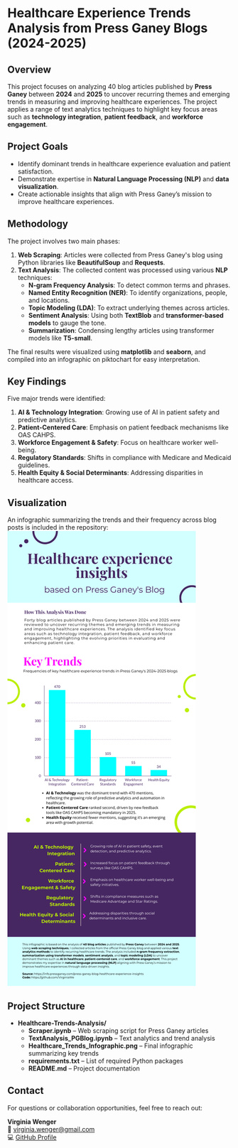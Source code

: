 # Healthcare Experience Trends Analysis from Press Ganey Blogs (2024-2025)

## Overview
This project focuses on analyzing 40 blog articles published by **Press Ganey** between **2024** and **2025** to uncover recurring themes and emerging trends in measuring and improving healthcare experiences. The project applies a range of text analytics techniques to highlight key focus areas such as **technology integration**, **patient feedback**, and **workforce engagement**.

## Project Goals
- Identify dominant trends in healthcare experience evaluation and patient satisfaction.
- Demonstrate expertise in **Natural Language Processing (NLP)** and **data visualization**.
- Create actionable insights that align with Press Ganey’s mission to improve healthcare experiences.

## Methodology
The project involves two main phases:

1. **Web Scraping**: Articles were collected from Press Ganey's blog using Python libraries like **BeautifulSoup** and **Requests**.
2. **Text Analysis**: The collected content was processed using various **NLP** techniques:
   - **N-gram Frequency Analysis**: To detect common terms and phrases.
   - **Named Entity Recognition (NER)**: To identify organizations, people, and locations.
   - **Topic Modeling (LDA)**: To extract underlying themes across articles.
   - **Sentiment Analysis**: Using both **TextBlob** and **transformer-based models** to gauge the tone.
   - **Summarization**: Condensing lengthy articles using transformer models like **T5-small**.
   
The final results were visualized using **matplotlib** and **seaborn**, and compiled into an infographic on piktochart for easy interpretation.

## Key Findings
Five major trends were identified:
1. **AI & Technology Integration**: Growing use of AI in patient safety and predictive analytics.
2. **Patient-Centered Care**: Emphasis on patient feedback mechanisms like OAS CAHPS.
3. **Workforce Engagement & Safety**: Focus on healthcare worker well-being.
4. **Regulatory Standards**: Shifts in compliance with Medicare and Medicaid guidelines.
5. **Health Equity & Social Determinants**: Addressing disparities in healthcare access.

## Visualization
An infographic summarizing the trends and their frequency across blog posts is included in the repository:  
![Healthcare Trends Infographic](TextAnalysis_PGBlog.png)

## Project Structure

- **Healthcare-Trends-Analysis/**
  - **Scraper.ipynb** – Web scraping script for Press Ganey articles
  - **TextAnalysis_PGBlog.ipynb** – Text analytics and trend analysis
  - **Healthcare_Trends_Infographic.png** – Final infographic summarizing key trends
  - **requirements.txt** – List of required Python packages
  - **README.md** – Project documentation

## Contact
For questions or collaboration opportunities, feel free to reach out:

**Virginia Wenger**  
📧 [virginia.wenger@gmail.com](mailto:virginia.wenger@gmail.com)  
💻 [GitHub Profile](https://github.com/VirginiaWe)


